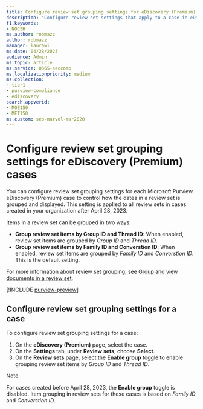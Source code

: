 ```yaml
---
title: Configure review set grouping settings for eDiscovery (Premium) cases
description: "Configure review set settings that apply to a case in eDiscovery (Premium)"
f1.keywords:
- NOCSH
ms.author: robmazz
author: robmazz
manager: laurawi
ms.date: 04/28/2023
audience: Admin
ms.topic: article
ms.service: O365-seccomp
ms.localizationpriority: medium
ms.collection:
- tier1
- purview-compliance
- ediscovery
search.appverid: 
- MOE150
- MET150
ms.custom: seo-marvel-mar2020
---
```


# Configure review set grouping settings for eDiscovery (Premium) cases

You can configure review set grouping settings for each Microsoft Purview eDiscovery (Premium) case to control how the datea in a review set is grouped and displayed. This setting is applied to all review sets in cases created in your organization after April 28, 2023.

Items in a review set can be grouped in two ways:

 - **Group review set items by Group ID and Thread ID**: When enabled, review set items are grouped by *Group ID* and *Thread ID*.
 - **Group review set items by Family ID and Converstion ID**: When enabled, review set items are grouped by *Family ID* and *Converstion ID*. This is the default setting.

For more information about review set grouping, see [Group and view documents in a review set](ediscovery-view-documents-in-review-set.md).

[!INCLUDE [purview-preview](../includes/purview-preview.md)]

## Configure review set grouping settings for a case

To configure review set grouping settings for a case:

1. On the **eDiscovery (Premium)** page, select the case.
2. On the **Settings** tab, under **Review sets**, choose **Select**.
3. On the **Review sets** page, select the **Enable group** toggle to enable grouping review set items by *Group ID* and *Thread ID*.

>[!NOTE]
> For cases created before April 28, 2023, the **Enable group** toggle is disabled. Item grouping in review sets for these cases is based on *Family ID* and *Converstion ID*.
